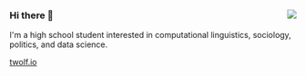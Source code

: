 ### 
<img align='right' src="https://github-readme-stats.vercel.app/api?username=tylerwolf35&show_icons=true&theme=dark">

### Hi there 👋
I'm a high school student interested in computational linguistics, sociology, politics, and data science.
<a href="https://tylerwolf35.github.io/" target="_blank">
  
  twolf.io
</a>
